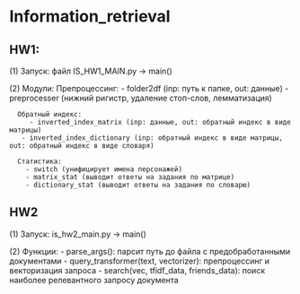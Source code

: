 # Information_retrieval
## HW1:

(1) Запуск: файл IS_HW1_MAIN.py -> main()

(2) Модули:	
	  Препроцессинг:
	    - folder2df (inp: путь к папке, out: данные)
	    - preprocesser (нижний ригистр, удаление стоп-слов, лемматизация)

	  Обратный индекс:
	     - inverted_index_matrix (inp: данные, out: обратный индекс в виде матрицы)
       - inverted_index_dictionary (inp: обратный индекс в виде матрицы, out: обратный индекс в виде словаря)

	  Статистика:
	    - switch (унифицирует имена персонажей)
	    - matrix_stat (выводит ответы на задания по матрице)
	    - dictionary_stat (выводит ответы на задания по словарю)
  
  ## HW2
  
  (1) Запуск: is_hw2_main.py -> main()
  
  (2) Функции:
      - parse_args(): парсит путь до файла с предобработанными документами
      - query_transformer(text, vectorizer): препроцессинг и векторизация запроса
      - search(vec, tfidf_data, friends_data): поиск наиболее релевантного запросу документа
